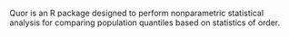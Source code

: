 Quor is an R package designed to perform nonparametric
statistical analysis for comparing population quantiles based on statistics of order.
